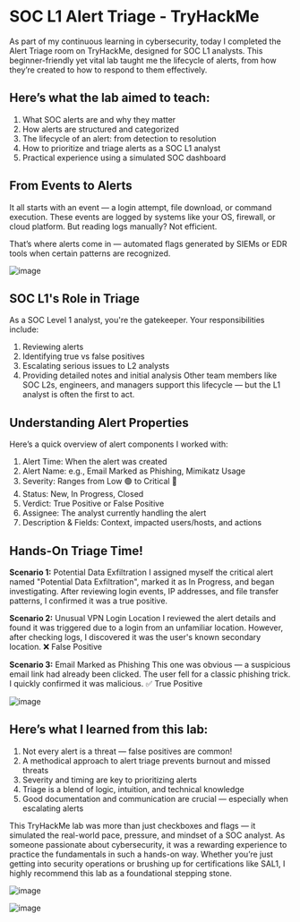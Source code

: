 # **SOC L1 Alert Triage - TryHackMe**
As part of my continuous learning in cybersecurity, today I completed the Alert Triage room on TryHackMe, designed for SOC L1 analysts. 
This beginner-friendly yet vital lab taught me the lifecycle of alerts, from how they’re created to how to respond to them effectively.
## **Here’s what the lab aimed to teach:**

1. What SOC alerts are and why they matter
2. How alerts are structured and categorized
3. The lifecycle of an alert: from detection to resolution
4. How to prioritize and triage alerts as a SOC L1 analyst
5. Practical experience using a simulated SOC dashboard

## **From Events to Alerts**
It all starts with an event — a login attempt, file download, or command execution. These events are logged by systems like your OS, firewall, or cloud platform. 
But reading logs manually? Not efficient.

That’s where alerts come in — automated flags generated by SIEMs or EDR tools when certain patterns are recognized.

![image](https://github.com/user-attachments/assets/34a34bef-24e9-4f3e-8f02-f6a885761023)

## **SOC L1's Role in Triage**
As a SOC Level 1 analyst, you're the gatekeeper. Your responsibilities include:

1. Reviewing alerts
2. Identifying true vs false positives
3. Escalating serious issues to L2 analysts
4. Providing detailed notes and initial analysis
Other team members like SOC L2s, engineers, and managers support this lifecycle — but the L1 analyst is often the first to act.

## **Understanding Alert Properties**
Here’s a quick overview of alert components I worked with:

1. Alert Time: When the alert was created
2. Alert Name: e.g., Email Marked as Phishing, Mimikatz Usage
3. Severity: Ranges from Low 🟢 to Critical 🔴
4. Status: New, In Progress, Closed
5. Verdict: True Positive or False Positive
6. Assignee: The analyst currently handling the alert
7. Description & Fields: Context, impacted users/hosts, and actions

## **Hands-On Triage Time!**
**Scenario 1:** Potential Data Exfiltration
I assigned myself the critical alert named "Potential Data Exfiltration", marked it as In Progress, and began investigating.
After reviewing login events, IP addresses, and file transfer patterns, I confirmed it was a true positive.

**Scenario 2:** Unusual VPN Login Location
I reviewed the alert details and found it was triggered due to a login from an unfamiliar location. However, after checking logs, I discovered it was the user's known secondary location.
❌ False Positive

**Scenario 3:** Email Marked as Phishing
This one was obvious — a suspicious email link had already been clicked. The user fell for a classic phishing trick. I quickly confirmed it was malicious.
✅ True Positive

![image](https://github.com/user-attachments/assets/173e9c57-ce8f-4fec-945e-fa305212ae97)

## **Here’s what I learned from this lab:**

1. Not every alert is a threat — false positives are common!
2. A methodical approach to alert triage prevents burnout and missed threats
3. Severity and timing are key to prioritizing alerts
4. Triage is a blend of logic, intuition, and technical knowledge
5. Good documentation and communication are crucial — especially when escalating alerts


This TryHackMe lab was more than just checkboxes and flags — it simulated the real-world pace, pressure, and mindset of a SOC analyst. 
As someone passionate about cybersecurity, it was a rewarding experience to practice the fundamentals in such a hands-on way.
Whether you’re just getting into security operations or brushing up for certifications like SAL1, I highly recommend this lab as a foundational stepping stone.



![image](https://github.com/user-attachments/assets/b4d25014-91bf-494f-b033-330de0bdf2c3)










![image](https://github.com/user-attachments/assets/97260373-5bbc-408d-b8df-a9879b12e3fe)
